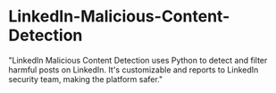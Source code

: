 # LinkedIn-Malicious-Content-Detection
"LinkedIn Malicious Content Detection uses Python to detect and filter harmful posts on LinkedIn. It's customizable and reports to LinkedIn security team, making the platform safer."
